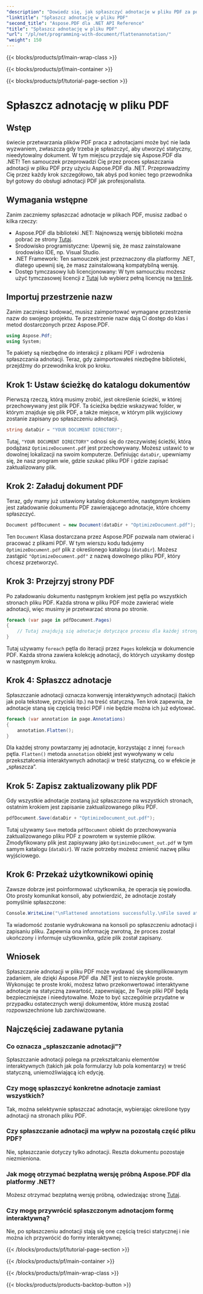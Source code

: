 ```yaml
---
"description": "Dowiedz się, jak spłaszczyć adnotacje w pliku PDF za pomocą Aspose.PDF dla .NET w tym przewodniku. Uprość proces zarządzania plikami PDF dzięki naszemu szczegółowemu samouczkowi."
"linktitle": "Spłaszcz adnotację w pliku PDF"
"second_title": "Aspose.PDF dla .NET API Reference"
"title": "Spłaszcz adnotację w pliku PDF"
"url": "/pl/net/programming-with-document/flattenannotation/"
"weight": 150
---
```


{{< blocks/products/pf/main-wrap-class >}}

{{< blocks/products/pf/main-container >}}

{{< blocks/products/pf/tutorial-page-section >}}

# Spłaszcz adnotację w pliku PDF

## Wstęp

świecie przetwarzania plików PDF praca z adnotacjami może być nie lada wyzwaniem, zwłaszcza gdy trzeba je spłaszczyć, aby utworzyć statyczny, nieedytowalny dokument. W tym miejscu przydaje się Aspose.PDF dla .NET! Ten samouczek przeprowadzi Cię przez proces spłaszczania adnotacji w pliku PDF przy użyciu Aspose.PDF dla .NET. Przeprowadzimy Cię przez każdy krok szczegółowo, tak abyś pod koniec tego przewodnika był gotowy do obsługi adnotacji PDF jak profesjonalista.

## Wymagania wstępne

Zanim zaczniemy spłaszczać adnotacje w plikach PDF, musisz zadbać o kilka rzeczy:

- Aspose.PDF dla biblioteki .NET: Najnowszą wersję biblioteki można pobrać ze strony [Tutaj](https://releases.aspose.com/pdf/net/).
- Środowisko programistyczne: Upewnij się, że masz zainstalowane środowisko IDE, np. Visual Studio.
- .NET Framework: Ten samouczek jest przeznaczony dla platformy .NET, dlatego upewnij się, że masz zainstalowaną kompatybilną wersję.
- Dostęp tymczasowy lub licencjonowany: W tym samouczku możesz użyć tymczasowej licencji z [Tutaj](https://purchase.aspose.com/temporary-license/) lub wybierz pełną licencję na [ten link](https://purchase.aspose.com/buy).

## Importuj przestrzenie nazw

Zanim zaczniesz kodować, musisz zaimportować wymagane przestrzenie nazw do swojego projektu. Te przestrzenie nazw dają Ci dostęp do klas i metod dostarczonych przez Aspose.PDF.

```csharp
using Aspose.Pdf;
using System;
```

Te pakiety są niezbędne do interakcji z plikami PDF i wdrożenia spłaszczania adnotacji. Teraz, gdy zaimportowałeś niezbędne biblioteki, przejdźmy do przewodnika krok po kroku.

## Krok 1: Ustaw ścieżkę do katalogu dokumentów

Pierwszą rzeczą, którą musimy zrobić, jest określenie ścieżki, w której przechowywany jest plik PDF. Ta ścieżka będzie wskazywać folder, w którym znajduje się plik PDF, a także miejsce, w którym plik wyjściowy zostanie zapisany po spłaszczeniu adnotacji.

```csharp
string dataDir = "YOUR DOCUMENT DIRECTORY";
```

Tutaj, `"YOUR DOCUMENT DIRECTORY"` odnosi się do rzeczywistej ścieżki, którą podążasz `OptimizeDocument.pdf` jest przechowywany. Możesz ustawić to w dowolnej lokalizacji na swoim komputerze. Definiując `dataDir`, upewniamy się, że nasz program wie, gdzie szukać pliku PDF i gdzie zapisać zaktualizowany plik. 

## Krok 2: Załaduj dokument PDF

Teraz, gdy mamy już ustawiony katalog dokumentów, następnym krokiem jest załadowanie dokumentu PDF zawierającego adnotacje, które chcemy spłaszczyć.

```csharp
Document pdfDocument = new Document(dataDir + "OptimizeDocument.pdf");
```

Ten `Document` Klasa dostarczana przez Aspose.PDF pozwala nam otwierać i pracować z plikami PDF. W tym wierszu kodu ładujemy `OptimizeDocument.pdf` plik z określonego katalogu (`dataDir`). Możesz zastąpić `"OptimizeDocument.pdf"` z nazwą dowolnego pliku PDF, który chcesz przetworzyć.

## Krok 3: Przejrzyj strony PDF

Po załadowaniu dokumentu następnym krokiem jest pętla po wszystkich stronach pliku PDF. Każda strona w pliku PDF może zawierać wiele adnotacji, więc musimy je przetwarzać strona po stronie.

```csharp
foreach (var page in pdfDocument.Pages)
{
    // Tutaj znajdują się adnotacje dotyczące procesu dla każdej strony
}
```

Tutaj używamy `foreach` pętla do iteracji przez `Pages` kolekcja w dokumencie PDF. Każda strona zawiera kolekcję adnotacji, do których uzyskamy dostęp w następnym kroku.

## Krok 4: Spłaszcz adnotacje

Spłaszczanie adnotacji oznacza konwersję interaktywnych adnotacji (takich jak pola tekstowe, przyciski itp.) na treść statyczną. Ten krok zapewnia, że adnotacje staną się częścią treści PDF i nie będzie można ich już edytować.

```csharp
foreach (var annotation in page.Annotations)
{
    annotation.Flatten();
}
```

Dla każdej strony powtarzamy jej adnotacje, korzystając z innej `foreach` pętla. `Flatten()` metoda `annotation` obiekt jest wywoływany w celu przekształcenia interaktywnych adnotacji w treść statyczną, co w efekcie je „spłaszcza”.

## Krok 5: Zapisz zaktualizowany plik PDF

Gdy wszystkie adnotacje zostaną już spłaszczone na wszystkich stronach, ostatnim krokiem jest zapisanie zaktualizowanego pliku PDF.

```csharp
pdfDocument.Save(dataDir + "OptimizeDocument_out.pdf");
```

Tutaj używamy `Save` metoda `pdfDocument` obiekt do przechowywania zaktualizowanego pliku PDF z powrotem w systemie plików. Zmodyfikowany plik jest zapisywany jako `OptimizeDocument_out.pdf` w tym samym katalogu (`dataDir`). W razie potrzeby możesz zmienić nazwę pliku wyjściowego.

## Krok 6: Przekaż użytkownikowi opinię

Zawsze dobrze jest poinformować użytkownika, że operacja się powiodła. Oto prosty komunikat konsoli, aby potwierdzić, że adnotacje zostały pomyślnie spłaszczone:

```csharp
Console.WriteLine("\nFlattened annotations successfully.\nFile saved at " + dataDir);
```

Ta wiadomość zostanie wydrukowana na konsoli po spłaszczeniu adnotacji i zapisaniu pliku. Zapewnia ona informację zwrotną, że proces został ukończony i informuje użytkownika, gdzie plik został zapisany.

## Wniosek

Spłaszczanie adnotacji w pliku PDF może wydawać się skomplikowanym zadaniem, ale dzięki Aspose.PDF dla .NET jest to niezwykle proste. Wykonując te proste kroki, możesz łatwo przekonwertować interaktywne adnotacje na statyczną zawartość, zapewniając, że Twoje pliki PDF będą bezpieczniejsze i nieedytowalne. Może to być szczególnie przydatne w przypadku ostatecznych wersji dokumentów, które muszą zostać rozpowszechnione lub zarchiwizowane.

## Najczęściej zadawane pytania

### Co oznacza „spłaszczanie adnotacji”?
Spłaszczanie adnotacji polega na przekształcaniu elementów interaktywnych (takich jak pola formularzy lub pola komentarzy) w treść statyczną, uniemożliwiającą ich edycję.

### Czy mogę spłaszczyć konkretne adnotacje zamiast wszystkich?
Tak, można selektywnie spłaszczać adnotacje, wybierając określone typy adnotacji na stronach pliku PDF.

### Czy spłaszczanie adnotacji ma wpływ na pozostałą część pliku PDF?
Nie, spłaszczanie dotyczy tylko adnotacji. Reszta dokumentu pozostaje niezmieniona.

### Jak mogę otrzymać bezpłatną wersję próbną Aspose.PDF dla platformy .NET?
Możesz otrzymać bezpłatną wersję próbną, odwiedzając stronę [Tutaj](https://releases.aspose.com/).

### Czy mogę przywrócić spłaszczonym adnotacjom formę interaktywną?
Nie, po spłaszczeniu adnotacji stają się one częścią treści statycznej i nie można ich przywrócić do formy interaktywnej.

{{< /blocks/products/pf/tutorial-page-section >}}

{{< /blocks/products/pf/main-container >}}

{{< /blocks/products/pf/main-wrap-class >}}

{{< blocks/products/products-backtop-button >}}